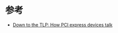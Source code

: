 

# 参考

* [Down to the TLP: How PCI express devices talk](http://xillybus.com/tutorials/pci-express-tlp-pcie-primer-tutorial-guide-1)